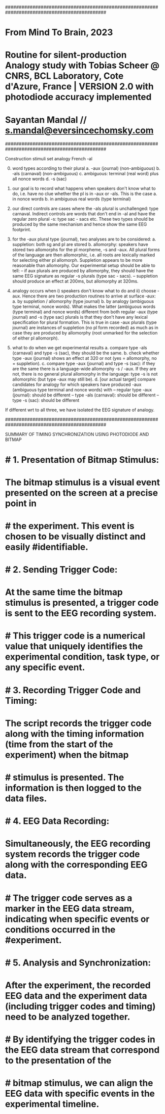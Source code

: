 

#############################################################################################


# From Mind To Brain, 2023
# Routine for silent-production Analogy study with Tobias Scheer @ CNRS, BCL Laboratory, Cote d'Azure, France | VERSION 2.0 with photodiode accuracy implemented
# Sayantan Mandal // s.mandal@eversincechomsky.com 
#############################################################################################



Construction stimuli set analogy French -al

0. word types according to their plural
a. -aux (journal) (non-ambiguous)
b. ‑als (carnaval) (non-ambiguous)
c. ambiguous: terminal (real word) plus all nonce words
d. -s (sac)

1. our goal is to record what happens when speakers don't know what to do, i.e. have no clue whether the pl is in -aux or -als. This is the case
a. in nonce words
b. in ambiguous real words (type terminal)

2. our direct controls are cases where the -als plural is unchallenged: type carnaval.
Indirect controls are words that don't end in -al and have the regular zero plural -s: type sac - sacs etc.
These two types should be produced by the same mechanism and hence show the same EEG footprint.

3. for the -aux plural type (journal), two analyses are to be considered:
a. suppletion: both sg and pl are stored
b. allomorphy: speakers have stored two allomorphs for the pl morpheme, -s and -aux. All plural forms of the language are then allomorphic, i.e. all roots are lexically marked for selecting either pl allomorph.
Suppletion appears to be more reasonable than allomorphy. Our experimental setup should be able to tell: 
– if aux plurals are produced by allomorphy, they should have the same EEG signature as regular -s plurals (type sac - sacs).
– suppletion should produce an effect at 200ms, but allomorphy at 320ms.

4. analogy occurs when i) speakers don't know what to do and ii) choose -aux.
Hence there are two production routines to arrive at surface ‑aux:
a. by suppletion / allomorphy (type journal)
b. by analogy (ambiguous type terminal, nonce words).
What makes the latter (ambiguous words (type terminal) and nonce words) different from both regular -aux (type journal) and -s (type sac) plurals is that they don't have any lexical specification for plural formation.
This is true in case -aux plurals (type journal) are instances of suppletion (no pl form recorded) as much as in case they are produced by allomorphy (root unmarked for the selection of either pl allomorph).

6. what to do when we get experimental results
a. compare type -als (carnaval) and type -s (sac), they should be the same.
b. check whether type -aux (journal) shows an effect at 320 or not (yes = allomorphy, no = suppletion).
c. compare type -aux (journal) and type -s (sac): if they are the same there is a language-wide allomorphy -s / -aux. If they are not, there is no general plural allomorphy in the language: type -s is not allomorphic (but type -aux may still be).
d. [our actual target] compare candidates for analogy for which speakers have produced -aux (ambiguous type terminal and nonce words) with 
– regular type -aux (journal): should be different
– type -als (carnaval): should be different
– type -s (sac): should be different

If different wrt to all three, we have isolated the EEG signature of analogy.

#############################################################################################

SUMMARY OF TIMING SYNCHRONIZATION USING PHOTODIODE AND BITMAP
#
# # 1. Presentation of Bitmap Stimulus:
# The bitmap stimulus is a visual event presented on the screen at a precise point in 
# # the experiment. This event is chosen to be visually distinct and easily #identifiable.
##
# # 2. Sending Trigger Code:
# At the same time the bitmap stimulus is presented, a trigger code is sent to the EEG recording system. 
# # This trigger code is a numerical value that uniquely identifies the experimental condition, task type, or any specific event.
#
# # 3. Recording Trigger Code and Timing:
# The script records the trigger code along with the timing information (time from the start of the experiment) when the bitmap 
# # stimulus is presented. The information is then logged to the data files.
#
# # 4. EEG Data Recording:
# Simultaneously, the EEG recording system records the trigger code along with the corresponding EEG data. 
# # The trigger code serves as a marker in the EEG data stream, indicating when specific events or conditions occurred in the #experiment.
#
# # 5. Analysis and Synchronization:
# After the experiment, the recorded EEG data and the experiment data (including trigger codes and timing) need to be analyzed together. 
# # By identifying the trigger codes in the EEG data stream that correspond to the presentation of the 
# # bitmap stimulus, we can align the EEG data with specific events in the experimental timeline.
